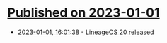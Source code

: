 # [Published on 2023-01-01](index.md)

* [2023-01-01, 16:01:38](https://lobste.rs/s/h7qbfz/lineageos_20_released) - [LineageOS 20 released](https://lineageos.org/Changelog-27/)
